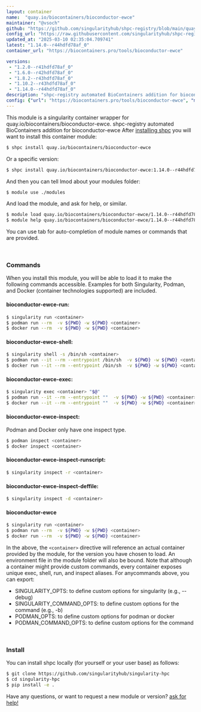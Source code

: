 ```yaml
---
layout: container
name:  "quay.io/biocontainers/bioconductor-ewce"
maintainer: "@vsoch"
github: "https://github.com/singularityhub/shpc-registry/blob/main/quay.io/biocontainers/bioconductor-ewce/container.yaml"
config_url: "https://raw.githubusercontent.com/singularityhub/shpc-registry/main/quay.io/biocontainers/bioconductor-ewce/container.yaml"
updated_at: "2025-03-10 02:35:04.709741"
latest: "1.14.0--r44hdfd78af_0"
container_url: "https://biocontainers.pro/tools/bioconductor-ewce"

versions:
 - "1.2.0--r41hdfd78af_0"
 - "1.6.0--r42hdfd78af_0"
 - "1.8.2--r43hdfd78af_0"
 - "1.10.2--r43hdfd78af_0"
 - "1.14.0--r44hdfd78af_0"
description: "shpc-registry automated BioContainers addition for bioconductor-ewce"
config: {"url": "https://biocontainers.pro/tools/bioconductor-ewce", "maintainer": "@vsoch", "description": "shpc-registry automated BioContainers addition for bioconductor-ewce", "latest": {"1.14.0--r44hdfd78af_0": "sha256:0b7e4170aec9d4d1383d32e893c716de17e8d093c7feee451cd1ff2470c1f69e"}, "tags": {"1.2.0--r41hdfd78af_0": "sha256:745deb9a0cd62484210da4357840222560dc1ed22574e5c80ac79fa21065ec7a", "1.6.0--r42hdfd78af_0": "sha256:f8d301f97eafa95e88d6ca1a92bf86d093d13196a137325c11fdd7387fda2ff4", "1.8.2--r43hdfd78af_0": "sha256:1dd332f315fbce5b7bf86b352fd27d191e9c558710ddf97d29e7ba12c224a0b6", "1.10.2--r43hdfd78af_0": "sha256:3769b5bb8eb39753f90377dbbe647cb91274aba25ae91a3eff9f0b48ad421621", "1.14.0--r44hdfd78af_0": "sha256:0b7e4170aec9d4d1383d32e893c716de17e8d093c7feee451cd1ff2470c1f69e"}, "docker": "quay.io/biocontainers/bioconductor-ewce"}
---
```


This module is a singularity container wrapper for quay.io/biocontainers/bioconductor-ewce.
shpc-registry automated BioContainers addition for bioconductor-ewce
After [installing shpc](#install) you will want to install this container module:


```bash
$ shpc install quay.io/biocontainers/bioconductor-ewce
```

Or a specific version:

```bash
$ shpc install quay.io/biocontainers/bioconductor-ewce:1.14.0--r44hdfd78af_0
```

And then you can tell lmod about your modules folder:

```bash
$ module use ./modules
```

And load the module, and ask for help, or similar.

```bash
$ module load quay.io/biocontainers/bioconductor-ewce/1.14.0--r44hdfd78af_0
$ module help quay.io/biocontainers/bioconductor-ewce/1.14.0--r44hdfd78af_0
```

You can use tab for auto-completion of module names or commands that are provided.

<br>

### Commands

When you install this module, you will be able to load it to make the following commands accessible.
Examples for both Singularity, Podman, and Docker (container technologies supported) are included.

#### bioconductor-ewce-run:

```bash
$ singularity run <container>
$ podman run --rm  -v ${PWD} -w ${PWD} <container>
$ docker run --rm  -v ${PWD} -w ${PWD} <container>
```

#### bioconductor-ewce-shell:

```bash
$ singularity shell -s /bin/sh <container>
$ podman run --it --rm --entrypoint /bin/sh  -v ${PWD} -w ${PWD} <container>
$ docker run --it --rm --entrypoint /bin/sh  -v ${PWD} -w ${PWD} <container>
```

#### bioconductor-ewce-exec:

```bash
$ singularity exec <container> "$@"
$ podman run --it --rm --entrypoint ""  -v ${PWD} -w ${PWD} <container> "$@"
$ docker run --it --rm --entrypoint ""  -v ${PWD} -w ${PWD} <container> "$@"
```

#### bioconductor-ewce-inspect:

Podman and Docker only have one inspect type.

```bash
$ podman inspect <container>
$ docker inspect <container>
```

#### bioconductor-ewce-inspect-runscript:

```bash
$ singularity inspect -r <container>
```

#### bioconductor-ewce-inspect-deffile:

```bash
$ singularity inspect -d <container>
```



#### bioconductor-ewce

```bash
$ singularity run <container>
$ podman run --rm  -v ${PWD} -w ${PWD} <container>
$ docker run --rm  -v ${PWD} -w ${PWD} <container>
```


In the above, the `<container>` directive will reference an actual container provided
by the module, for the version you have chosen to load. An environment file in the
module folder will also be bound. Note that although a container
might provide custom commands, every container exposes unique exec, shell, run, and
inspect aliases. For anycommands above, you can export:

 - SINGULARITY_OPTS: to define custom options for singularity (e.g., --debug)
 - SINGULARITY_COMMAND_OPTS: to define custom options for the command (e.g., -b)
 - PODMAN_OPTS: to define custom options for podman or docker
 - PODMAN_COMMAND_OPTS: to define custom options for the command

<br>

### Install

You can install shpc locally (for yourself or your user base) as follows:

```bash
$ git clone https://github.com/singularityhub/singularity-hpc
$ cd singularity-hpc
$ pip install -e .
```

Have any questions, or want to request a new module or version? [ask for help!](https://github.com/singularityhub/singularity-hpc/issues)
